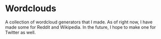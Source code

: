 # Wordclouds
A collection of wordcloud generators that I made.
As of right now, I have made some for Reddit and Wikipedia.
In the future, I hope to make one for Twitter as well. 
